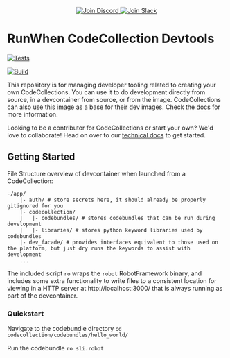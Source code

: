 <p align="center">
  <a href="https://discord.gg/Ut7Ws4rm8Q">
    <img src="https://img.shields.io/discord/1131539039665791077?label=Join%20Discord&logo=discord&logoColor=white&style=for-the-badge" alt="Join Discord">
  </a>
  <a href="https://runwhen.slack.com/join/shared_invite/zt-1l7t3tdzl-IzB8gXDsWtHkT8C5nufm2A">
    <img src="https://img.shields.io/badge/Join%20Slack-%23E01563.svg?&style=for-the-badge&logo=slack&logoColor=white" alt="Join Slack">
  </a>
</p>

# RunWhen CodeCollection Devtools

[![Tests](https://github.com/runwhen-contrib/codecollection-devtools/actions/workflows/smoke-test.yaml/badge.svg)](https://github.com/runwhen-contrib/codecollection-devtools/actions/workflows/smoke-test.yaml)

[![Build](https://github.com/runwhen-contrib/codecollection-devtools/actions/workflows/build-push.yaml/badge.svg)](https://github.com/runwhen-contrib/codecollection-devtools/actions/workflows/build-push.yaml)

This repository is for managing developer tooling related to creating your own CodeCollections. You can use it to do development directly from source, in a devcontainer from source, or from the image. CodeCollections can also use this image as a base for their dev images. Check the [docs](https://docs.runwhen.com/public/v/runwhen-authors/) for more information.

Looking to be a contributor for CodeCollections or start your own? We'd love to collaborate! Head on over to our [technical docs](https://docs.runwhen.com/public/v/runwhen-authors/codecollection-development/getting-started/running-your-first-codebundle) to get started.

## Getting Started
File Structure overview of devcontainer when launched from a CodeCollection:
```
-/app/
    |- auth/ # store secrets here, it should already be properly gitignored for you
    |- codecollection/
    |   |- codebundles/ # stores codebundles that can be run during development
    |   |- libraries/ # stores python keyword libraries used by codebundles
    |- dev_facade/ # provides interfaces equivalent to those used on the platform, but just dry runs the keywords to assist with development
    ...
```

The included script `ro` wraps the `robot` RobotFramework binary, and includes some extra functionality to write files to a consistent location for viewing in a HTTP server at http://localhost:3000/ that is always running as part of the devcontainer.

### Quickstart

Navigate to the codebundle directory
`cd codecollection/codebundles/hello_world/`

Run the codebundle
`ro sli.robot`
